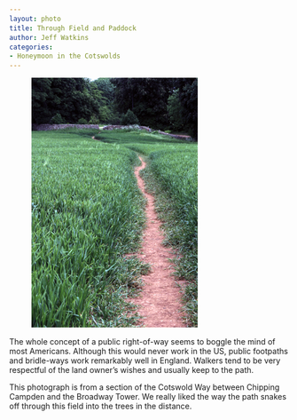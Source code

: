 ```yaml
---
layout: photo
title: Through Field and Paddock
author: Jeff Watkins
categories:
- Honeymoon in the Cotswolds
---
```


<figure><img class="photo" src="/photos/IMG_1017.jpg"></figure>

The whole concept of a public right-of-way seems to boggle the mind of most
Americans. Although this would never work in the US, public footpaths and
bridle-ways work remarkably well in England. Walkers tend to be very
respectful of the land owner’s wishes and usually keep to the path.

This photograph is from a section of the Cotswold Way between Chipping Campden
and the Broadway Tower. We really liked the way the path snakes off through
this field into the trees in the distance.

